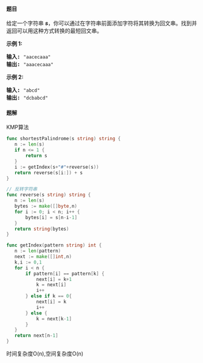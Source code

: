 #### 题目
<p>给定一个字符串 <em><strong>s</strong></em>，你可以通过在字符串前面添加字符将其转换为回文串。找到并返回可以用这种方式转换的最短回文串。</p>

<p><strong>示例&nbsp;1:</strong></p>

<pre><strong>输入: </strong><code>&quot;aacecaaa&quot;</code>
<strong>输出:</strong> <code>&quot;aaacecaaa&quot;</code>
</pre>

<p><strong>示例 2:</strong></p>

<pre><strong>输入: </strong><code>&quot;abcd&quot;</code>
<strong>输出:</strong> <code>&quot;dcbabcd&quot;</code></pre>


 #### 题解
 KMP算法
 ```go
func shortestPalindrome(s string) string {
	n := len(s)
	if n <= 1 {
		return s
	}
	i := getIndex(s+"#"+reverse(s))
	return reverse(s[i:]) + s
}

// 反转字符串
func reverse(s string) string {
	n := len(s)
	bytes := make([]byte,n)
	for i := 0; i < n; i++ {
		bytes[i] = s[n-i-1]
	}
	return string(bytes)
}

func getIndex(pattern string) int {
	n := len(pattern)
	next := make([]int,n)
	k,i := 0,1
	for i < n {
		if pattern[i] == pattern[k] {
			next[i] = k+1
			k = next[i]
			i++
		} else if k == 0{
			next[i] = k
			i++
		} else {
			k = next[k-1]
		}
	}
	return next[n-1]
}
```
 时间复杂度O(n),空间复杂度O(n)